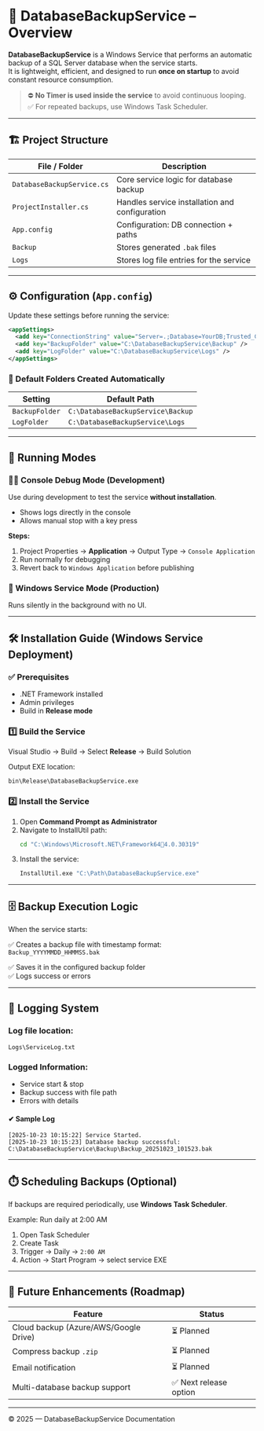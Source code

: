 ﻿# 🧩 DatabaseBackupService – Overview

**DatabaseBackupService** is a Windows Service that performs an automatic backup of a SQL Server database when the service starts.  
It is lightweight, efficient, and designed to run **once on startup** to avoid constant resource consumption.

> ⛔ **No Timer is used inside the service** to avoid continuous looping.  
> ✅ For repeated backups, use Windows Task Scheduler.

---

## 🏗️ Project Structure

| File / Folder | Description |
|---------------|-------------|
| `DatabaseBackupService.cs` | Core service logic for database backup |
| `ProjectInstaller.cs` | Handles service installation and configuration |
| `App.config` | Configuration: DB connection + paths |
| `Backup` | Stores generated `.bak` files |
| `Logs` | Stores log file entries for the service |

---

## ⚙️ Configuration (`App.config`)

Update these settings before running the service:

```xml
<appSettings>
  <add key="ConnectionString" value="Server=.;Database=YourDB;Trusted_Connection=True;" />
  <add key="BackupFolder" value="C:\DatabaseBackupService\Backup" />
  <add key="LogFolder" value="C:\DatabaseBackupService\Logs" />
</appSettings>
```

### 📌 Default Folders Created Automatically

| Setting | Default Path |
|---------|-------------------------------|
| `BackupFolder` | `C:\DatabaseBackupService\Backup` |
| `LogFolder` | `C:\DatabaseBackupService\Logs` |

---

## 🔧 Running Modes

### 🧑‍💻 Console Debug Mode (Development)

Use during development to test the service **without installation**.

- Shows logs directly in the console
- Allows manual stop with a key press

**Steps:**  
1. Project Properties → **Application** → Output Type → `Console Application`  
2. Run normally for debugging  
3. Revert back to `Windows Application` before publishing  

### 🏢 Windows Service Mode (Production)

Runs silently in the background with no UI.

---

## 🛠️ Installation Guide (Windows Service Deployment)

### ✅ Prerequisites

- .NET Framework installed
- Admin privileges
- Build in **Release mode**

### 1️⃣ Build the Service

Visual Studio → Build → Select **Release** → Build Solution

Output EXE location:  
```
bin\Release\DatabaseBackupService.exe
```

### 2️⃣ Install the Service

1. Open **Command Prompt as Administrator**
2. Navigate to InstallUtil path:
   ```cmd
   cd "C:\Windows\Microsoft.NET\Framework644.0.30319"
   ```
3. Install the service:
   ```cmd
   InstallUtil.exe "C:\Path\DatabaseBackupService.exe"
   ```

---

## 🗄️ Backup Execution Logic

When the service starts:

✅ Creates a backup file with timestamp format:  
`Backup_YYYYMMDD_HHMMSS.bak`

✅ Saves it in the configured backup folder  
✅ Logs success or errors  

---

## 📑 Logging System

### Log file location:
```
Logs\ServiceLog.txt
```

### Logged Information:

- Service start & stop
- Backup success with file path
- Errors with details

#### ✔ Sample Log
```
[2025-10-23 10:15:22] Service Started.
[2025-10-23 10:15:23] Database backup successful: C:\DatabaseBackupService\Backup\Backup_20251023_101523.bak
```

---

## ⏱️ Scheduling Backups (Optional)

If backups are required periodically, use **Windows Task Scheduler**.

Example: Run daily at 2:00 AM

1. Open Task Scheduler
2. Create Task
3. Trigger → Daily → `2:00 AM`
4. Action → Start Program → select service EXE

---

## 📍 Future Enhancements (Roadmap)

| Feature | Status |
|---------|--------|
| Cloud backup (Azure/AWS/Google Drive) | ⏳ Planned |
| Compress backup `.zip` | ⏳ Planned |
| Email notification | ⏳ Planned |
| Multi-database backup support | ✅ Next release option |

---

© 2025 — DatabaseBackupService Documentation
